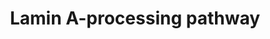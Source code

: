 ---
annotations:
- id: PW:0000003
  parent: signaling pathway
  type: Pathway Ontology
  value: signaling pathway
- id: DOID:4
  type: Disease Ontology
  value: disease
- id: PW:0000013
  parent: disease pathway
  type: Pathway Ontology
  value: disease pathway
- id: DOID:3911
  parent: genetic disease
  type: Disease Ontology
  value: progeria
authors:
- Lorasimons
- DeSl
- Egonw
- Fehrhart
- Laurent
communities:
- RareDiseases
description: All lamins, except lamin C, contain a CaaX tail. This tail is comprised
  of respectively cysteine, two aliphatic amino acids and any amino acid with a COOH-terminal
  (variable). Aliphatic amino acids are nonpolar and hydrophobic and include glycine,
  alanine, valine, leucine and isoleucine. This structure acts as recognition point
  for a sequence of modifications. First the terminal cysteine is farnesylated by
  farnesyl transferase, where a isoprenyl group is added to the cysteine residue -also
  called isoprenylation. This is followed by proteolytic cleavage of the aaX part
  by Zmpste24 and methylation (CH3) of cysteine. Isoprenylation and methylation are
  both necessary for the localization of lamin A and B-type lamins in to the INM.
  Until this point processing of lamin A and type-B lamins is similar. While in type-B
  lamins the isoprenyl group remains attached to the cysteine, lamin A has a second
  cleavage site to cleave off an additional 15 amino acids upstream of the cysteine.
  This cleavage is also done by Zmpste24 and takes place at INM. When these 15 amino
  acids, 18 in total including aaX, are cleaved off mature lamin A is produced (1,2).
  Lamin processing is involved in progeria.
last-edited: 2021-11-30
organisms:
- Homo sapiens
redirect_from:
- /index.php/Pathway:WP4299
- /instance/WP4299
revision: null
schema-jsonld:
- '@context': https://schema.org/
  '@id': https://wikipathways.github.io/pathways/WP4299.html
  '@type': Dataset
  creator:
    '@type': Organization
    name: WikiPathways
  description: All lamins, except lamin C, contain a CaaX tail. This tail is comprised
    of respectively cysteine, two aliphatic amino acids and any amino acid with a
    COOH-terminal (variable). Aliphatic amino acids are nonpolar and hydrophobic and
    include glycine, alanine, valine, leucine and isoleucine. This structure acts
    as recognition point for a sequence of modifications. First the terminal cysteine
    is farnesylated by farnesyl transferase, where a isoprenyl group is added to the
    cysteine residue -also called isoprenylation. This is followed by proteolytic
    cleavage of the aaX part by Zmpste24 and methylation (CH3) of cysteine. Isoprenylation
    and methylation are both necessary for the localization of lamin A and B-type
    lamins in to the INM. Until this point processing of lamin A and type-B lamins
    is similar. While in type-B lamins the isoprenyl group remains attached to the
    cysteine, lamin A has a second cleavage site to cleave off an additional 15 amino
    acids upstream of the cysteine. This cleavage is also done by Zmpste24 and takes
    place at INM. When these 15 amino acids, 18 in total including aaX, are cleaved
    off mature lamin A is produced (1,2). Lamin processing is involved in progeria.
  keywords:
  - 15 amino acids
  - C
  - CAAX prenyl protease 1 homolog
  - Farnesyl transferase
  - LMNA
  - Mature lamin A
  - Pre-lamin A
  - Progeria syndrome
  - Protein-S-isoprenylcysteine O-methyltransferase
  - ZMPSTE24
  - aaX
  license: CC0
  name: Lamin A-processing pathway
seo: CreativeWork
title: Lamin A-processing pathway
wpid: WP4299
---